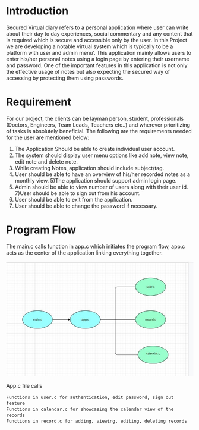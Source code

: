 # Introduction

Secured Virtual diary refers to a personal application where user can write about their day to day experiences, social commentary and any content that is required which is secure and accessible only by the user.
In this Project we are developing a notable virtual system which is typically to be a platform with user and admin menu’. This application mainly allows users to enter his/her personal notes using a login page by entering their username and password.
One of the important features in this application is not only the effective usage of notes but also expecting the secured way of accessing by protecting them using passwords.

# Requirement

For our project, the clients can be layman person, student, professionals (Doctors, Engineers, Team Leads, Teachers etc..) and wherever prioritizing of tasks is absolutely beneficial. The following are the requirements needed for the user are mentioned below:
1) The Application Should be able to create individual user account.
2) The system should display user menu options like add note, view note, edit note and delete note.
3) While creating Notes, application should include subject/tag.
4) User should be able to have an overview of his/her recorded notes as a monthly view. 
5)The application should support admin login page.
6) Admin should be able to view number of users along with their user id.
7)User should be able to sign out from his account. 
8) User should be able to exit from the application.
9) User should be able to change the password if necessary.



# Program Flow
The main.c calls function in app.c which initiates the program flow, app.c acts as the center of the application linking everything together.

![Diagram](https://github.com/irjreddy/Group_I_SecuredVirtualDiary/blob/dev/assets/program_fow.jpg)



App.c file calls

	Functions in user.c for authentication, edit password, sign out feature
	Functions in calendar.c for showcasing the calendar view of the records
	Functions in record.c for adding, viewing, editing, deleting records 
	

